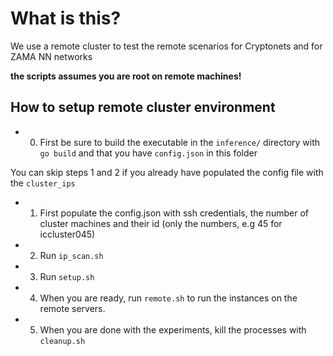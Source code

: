 # What is this?
We use a remote cluster to test the remote scenarios for Cryptonets and for ZAMA NN networks

**the scripts assumes you are root on remote machines!**
## How to setup remote cluster environment
- 0) First be sure to build the executable in the ```inference/``` directory
with ```go build``` and that you have ```config.json``` in this folder

You can skip steps 1 and 2 if you already have populated the config file with the ```cluster_ips```
- 1) First populate the config.json with ssh credentials, the number of cluster machines and their id (only the numbers, e.g 45 for iccluster045)
- 2) Run ```ip_scan.sh```
- 3) Run ```setup.sh```
- 4) When you are ready, run ```remote.sh``` to run the instances
on the remote servers.
- 5) When you are done with the experiments, kill the processes with ```cleanup.sh```